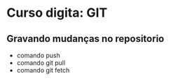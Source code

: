 # Curso digita: GIT

## Gravando mudanças no repositorio
* comando push
* comando git pull
* comando git fetch

